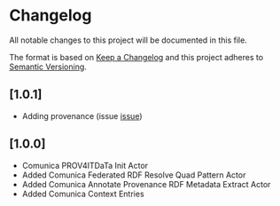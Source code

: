 # Changelog

All notable changes to this project will be documented in this file.

The format is based on [Keep a Changelog](http://keepachangelog.com/en/1.0.0/)
and this project adheres to [Semantic Versioning](http://semver.org/spec/v2.0.0.html).

## [1.0.1]
- Adding provenance (issue [issue](https://gitlab.ilabt.imec.be/prov4itdata-dapsi/mono-repo/-/issues/3))

## [1.0.0]

- Comunica PROV4ITDaTa Init Actor
- Added Comunica Federated RDF Resolve Quad Pattern Actor
- Added Comunica Annotate Provenance RDF Metadata Extract Actor
- Added Comunica Context Entries
